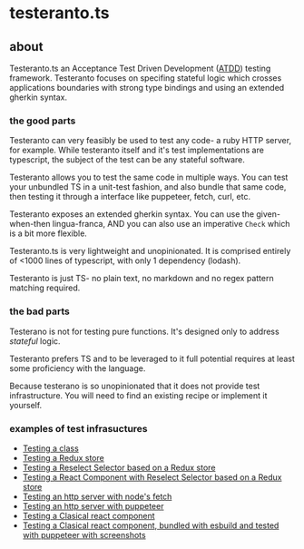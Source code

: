 # testeranto.ts

## about

Testeranto.ts an Acceptance Test Driven Development ([ATDD](https://en.wikipedia.org/wiki/Acceptance_test-driven_development)) testing framework. Testeranto focuses on specifing stateful logic which crosses applications boundaries with strong type bindings and using an extended gherkin syntax.

### the good parts

Testeranto can very feasibly be used to test any code- a ruby HTTP server, for example. While testeranto itself and it's test implementations are typescript, the subject of the test can be any stateful software.

Testeranto allows you to test the same code in multiple ways. You can test your unbundled TS in a unit-test fashion, and also bundle that same code, then testing it through a interface like puppeteer, fetch, curl, etc.

Testeranto exposes an extended gherkin syntax. You can use the given-when-then lingua-franca, AND you can also use an imperative `Check` which is a bit more flexible.

Testeranto.ts is very lightweight and unopinionated. It is comprised entirely of <1000 lines of typescript, with only 1 dependency (lodash).

Testeranto is just TS- no plain text, no markdown and no regex pattern matching required.

### the bad parts

Testerano is not for testing pure functions. It's designed only to address _stateful_ logic.

Testeranto prefers TS and to be leveraged to it full potential requires at least some proficiency with the language.

Because testerano is so unopinionated that it does not provide test infrastructure. You will need to find an existing recipe or implement it yourself.

### examples of test infrasuctures

- [Testing a class](/tests/Rectangle/Rectangle.test.ts)
- [Testing a Redux store](/tests/Redux+Reselect+React/app.redux.test.ts)
- [Testing a Reselect Selector based on a Redux store](/tests/Redux+Reselect+React/LoginSelector.test.ts)
- [Testing a React Component with Reselect Selector based on a Redux store](/tests/Redux+Reselect+React/app.reduxToolkit.test.ts)
- [Testing an http server with node's fetch](/tests/httpServer/server.http.test.ts)
- [Testing an http server with puppeteer](/tests/httpServer/server.puppeteer.test.ts)
- [Testing a Clasical react component](/tests/ClassicalReact/ClassicalComponent.react-test-renderer.test.tsx)
- [Testing a Clasical react component, bundled with esbuild and tested with puppeteer with screenshots](/tests/ClassicalReact/ClassicalComponent.react-test-renderer.test.tsx)
